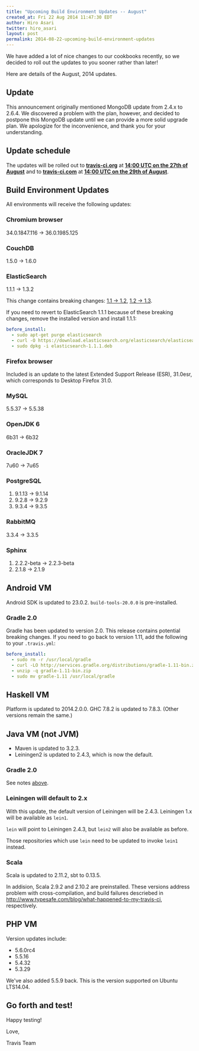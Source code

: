 ```yaml
---
title: "Upcoming Build Environment Updates -- August"
created_at: Fri 22 Aug 2014 11:47:30 EDT
author: Hiro Asari
twitter: hiro_asari
layout: post
permalink: 2014-08-22-upcoming-build-environment-updates
---
```


We have added a lot of nice changes to our cookbooks recently, so
we decided to roll out the updates to you sooner rather than later!

Here are details of the August, 2014 updates.

## Update

This announcement originally mentioned MongoDB update from 2.4.x to 2.6.4.
We discovered a problem with the plan, however, and decided to postpone
this MongoDB update until we can provide a more solid upgrade plan.
We apologize for the inconvenience, and thank you for your understanding.

## Update schedule

The updates will be rolled out to
**[travis-ci.org](https://travis-ci.org)** at **[14:00 UTC on the 27th of August](http://everytimezone.com/#2014-8-27,120,cn3)** and
to **[travis-ci.com](https://travis-ci.com)** at **[14:00 UTC on the 29th of August](http://everytimezone.com/#2014-8-29,120,cn3)**.

## Build Environment Updates

All environments will receive the following updates:

### Chromium browser

34.0.1847.116 → 36.0.1985.125

### CouchDB

1.5.0 → 1.6.0

### ElasticSearch

1.1.1 → 1.3.2

This change contains breaking changes: [1.1 → 1.2](http://www.elasticsearch.org/blog/elasticsearch-1-2-0-released/),
[1.2 → 1.3](http://www.elasticsearch.org/downloads/1-3-0/).

If you need to revert to ElasticSearch 1.1.1 because of these breaking changes,
remove the installed version and install 1.1.1:

```yaml
before_install:
  - sudo apt-get purge elasticsearch
  - curl -O https://download.elasticsearch.org/elasticsearch/elasticsearch/elasticsearch-1.1.1.deb
  - sudo dpkg -i elasticsearch-1.1.1.deb
```
### Firefox browser

Included is an update to the latest Extended Support Release (ESR),
31.0esr, which corresponds to Desktop Firefox 31.0.

### MySQL

5.5.37 → 5.5.38

### OpenJDK 6

6b31 → 6b32

### OracleJDK 7

7u60 → 7u65

### PostgreSQL

1. 9.1.13 → 9.1.14
1. 9.2.8 → 9.2.9
1. 9.3.4 → 9.3.5

### RabbitMQ

3.3.4 → 3.3.5

### Sphinx

1. 2.2.2-beta → 2.2.3-beta
1. 2.1.8 → 2.1.9

## Android VM

Android SDK is updated to 23.0.2.
`build-tools-20.0.0` is pre-installed.

### Gradle 2.0

Gradle has been updated to version 2.0.
This release contains potential breaking changes.
If you need to go back to version 1.11, add the following to your `.travis.yml`:

```yaml
before_install:
  - sudo rm -r /usr/local/gradle
  - curl -LO http://services.gradle.org/distributions/gradle-1.11-bin.zip
  - unzip -q gradle-1.11-bin.zip
  - sudo mv gradle-1.11 /usr/local/gradle
```

## Haskell VM

Platform is updated to 2014.2.0.0.
GHC 7.8.2 is updated to 7.8.3. (Other versions remain the same.)

## Java VM (not JVM)

* Maven is updated to 3.2.3.
* Leiningen2 is updated to 2.4.3, which is now the default.

### Gradle 2.0

See notes [above](#gradle-20).

### Leiningen will default to 2.x

With this update, the default version of Leiningen will be 2.4.3.
Leiningen 1.x will be available as `lein1`.

`lein` will point to Leiningen 2.4.3, but `lein2` will also be available as before.

Those repositories which use `lein` need to be updated to invoke `lein1` instead.

### Scala

Scala is updated to 2.11.2, sbt to 0.13.5.

In addision, Scala 2.9.2 and 2.10.2 are preinstalled.
These versions address problem with cross-compilation, and build failures
descriebed in http://www.typesafe.com/blog/what-happened-to-my-travis-ci, respectively.

## PHP VM

Version updates include:

* 5.6.0rc4
* 5.5.16
* 5.4.32
* 5.3.29

We've also added 5.5.9 back. This is the version supported on Ubuntu LTS14.04.

## Go forth and test!

Happy testing!

Love,

Travis Team
